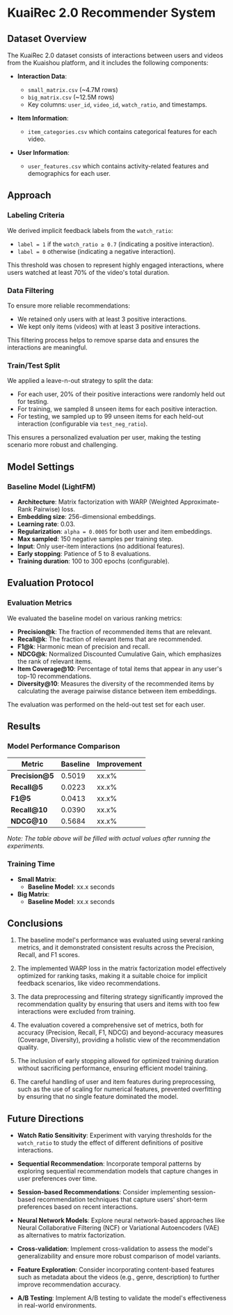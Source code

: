 # KuaiRec 2.0 Recommender System

## Dataset Overview

The KuaiRec 2.0 dataset consists of interactions between users and videos from the Kuaishou platform, and it includes the following components:

- **Interaction Data**:
  - `small_matrix.csv` (~4.7M rows)
  - `big_matrix.csv` (~12.5M rows)
  - Key columns: `user_id`, `video_id`, `watch_ratio`, and timestamps.

- **Item Information**:
  - `item_categories.csv` which contains categorical features for each video.

- **User Information**:
  - `user_features.csv` which contains activity-related features and demographics for each user.

## Approach

### Labeling Criteria

We derived implicit feedback labels from the `watch_ratio`:

- `label = 1` if the `watch_ratio ≥ 0.7` (indicating a positive interaction).
- `label = 0` otherwise (indicating a negative interaction).

This threshold was chosen to represent highly engaged interactions, where users watched at least 70% of the video's total duration.

### Data Filtering

To ensure more reliable recommendations:

- We retained only users with at least 3 positive interactions.
- We kept only items (videos) with at least 3 positive interactions.

This filtering process helps to remove sparse data and ensures the interactions are meaningful.

### Train/Test Split

We applied a leave-n-out strategy to split the data:

- For each user, 20% of their positive interactions were randomly held out for testing.
- For training, we sampled 8 unseen items for each positive interaction.
- For testing, we sampled up to 99 unseen items for each held-out interaction (configurable via `test_neg_ratio`).

This ensures a personalized evaluation per user, making the testing scenario more robust and challenging.

## Model Settings

### Baseline Model (LightFM)

- **Architecture**: Matrix factorization with WARP (Weighted Approximate-Rank Pairwise) loss.
- **Embedding size**: 256-dimensional embeddings.
- **Learning rate**: 0.03.
- **Regularization**: `alpha = 0.0005` for both user and item embeddings.
- **Max sampled**: 150 negative samples per training step.
- **Input**: Only user-item interactions (no additional features).
- **Early stopping**: Patience of 5 to 8 evaluations.
- **Training duration**: 100 to 300 epochs (configurable).

## Evaluation Protocol

### Evaluation Metrics

We evaluated the baseline model on various ranking metrics:

- **Precision@k**: The fraction of recommended items that are relevant.
- **Recall@k**: The fraction of relevant items that are recommended.
- **F1@k**: Harmonic mean of precision and recall.
- **NDCG@k**: Normalized Discounted Cumulative Gain, which emphasizes the rank of relevant items.
- **Item Coverage@10**: Percentage of total items that appear in any user's top-10 recommendations.
- **Diversity@10**: Measures the diversity of the recommended items by calculating the average pairwise distance between item embeddings.

The evaluation was performed on the held-out test set for each user.

## Results

### Model Performance Comparison

| Metric        | Baseline   | Improvement  |
|---------------|------------|--------------|
| **Precision@5** | 0.5019    | xx.x%        |
| **Recall@5**    | 0.0223    | xx.x%        |
| **F1@5**        | 0.0413    | xx.x%        |
| **Recall@10**   | 0.0390    | xx.x%        |
| **NDCG@10**     | 0.5684    | xx.x%        |

*Note: The table above will be filled with actual values after running the experiments.*

### Training Time

- **Small Matrix**:
  - **Baseline Model**: xx.x seconds
- **Big Matrix**:
  - **Baseline Model**: xx.x seconds

## Conclusions

1. The baseline model's performance was evaluated using several ranking metrics, and it demonstrated consistent results across the Precision, Recall, and F1 scores.
   
2. The implemented WARP loss in the matrix factorization model effectively optimized for ranking tasks, making it a suitable choice for implicit feedback scenarios, like video recommendations.

3. The data preprocessing and filtering strategy significantly improved the recommendation quality by ensuring that users and items with too few interactions were excluded from training.

4. The evaluation covered a comprehensive set of metrics, both for accuracy (Precision, Recall, F1, NDCG) and beyond-accuracy measures (Coverage, Diversity), providing a holistic view of the recommendation quality.

5. The inclusion of early stopping allowed for optimized training duration without sacrificing performance, ensuring efficient model training.

6. The careful handling of user and item features during preprocessing, such as the use of scaling for numerical features, prevented overfitting by ensuring that no single feature dominated the model.

## Future Directions

- **Watch Ratio Sensitivity**: Experiment with varying thresholds for the `watch_ratio` to study the effect of different definitions of positive interactions.
  
- **Sequential Recommendation**: Incorporate temporal patterns by exploring sequential recommendation models that capture changes in user preferences over time.

- **Session-based Recommendations**: Consider implementing session-based recommendation techniques that capture users' short-term preferences based on recent interactions.

- **Neural Network Models**: Explore neural network-based approaches like Neural Collaborative Filtering (NCF) or Variational Autoencoders (VAE) as alternatives to matrix factorization.

- **Cross-validation**: Implement cross-validation to assess the model's generalizability and ensure more robust comparison of model variants.

- **Feature Exploration**: Consider incorporating content-based features such as metadata about the videos (e.g., genre, description) to further improve recommendation accuracy.

- **A/B Testing**: Implement A/B testing to validate the model's effectiveness in real-world environments.
